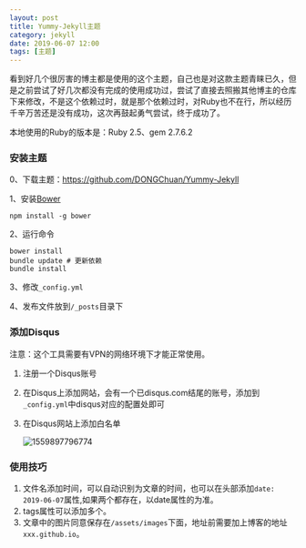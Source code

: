 ```yaml
---
layout: post
title: Yummy-Jekyll主题
category: jekyll
date: 2019-06-07 12:00
tags: [主题]
---
```




看到好几个很厉害的博主都是使用的这个主题，自己也是对这款主题青睐已久，但是之前尝试了好几次都没有完成的使用成功过，尝试了直接去照搬其他博主的仓库下来修改，不是这个依赖过时，就是那个依赖过时，对Ruby也不在行，所以经历千辛万苦还是没有成功，这次再鼓起勇气尝试，终于成功了。

本地使用的Ruby的版本是：Ruby 2.5、gem 2.7.6.2

### 安装主题

0、下载主题：<https://github.com/DONGChuan/Yummy-Jekyll>

1、安装[Bower](http://bower.io/) 

```
npm install -g bower
```

2、运行命令

```
bower install
bundle update # 更新依赖
bundle install
```

3、修改`_config.yml`

4、发布文件放到`/_posts`目录下

### 添加Disqus

注意：这个工具需要有VPN的网络环境下才能正常使用。

1. 注册一个Disqus账号

2. 在Disqus上添加网站，会有一个已disqus.com结尾的账号，添加到`_config.yml`中disqus对应的配置处即可

3. 在Disqus网站上添加白名单

   ![1559897796774](https://scnuWang.github.io/assets/images/1559897793753.png)

### 使用技巧

1. 文件名添加时间，可以自动识别为文章的时间，也可以在头部添加`date: 2019-06-07`属性,如果两个都存在，以date属性的为准。
2. tags属性可以添加多个。
3. 文章中的图片同意保存在`/assets/images`下面，地址前需要加上博客的地址`xxx.github.io`。